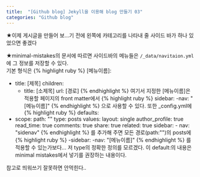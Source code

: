 ```yaml
---
title:  "[Github blog] Jekyll을 이용해 blog 만들기 03"
categories: "Github blog"
---
```

★이제 게시글을 만들어 보...기 전에 왼쪽에 카테고리를 나타내 줄 사이드 바가 하나 있었으면 좋겠다

★minimal-mistakes의 문서에 따르면 사이드바의 메뉴들은 `/_data/navitaion.yml`에 그 정보를 저장할 수 있다.<br>
기본 형식은
{% highlight ruby %}
[메뉴이름]:
  - title: [제목]
    children:
      - title: [소제목]
        url: [경로]
{% endhighlight %}
여기서 지정한 [메뉴이름]은 적용할 페이지의 front matter에서
{% highlight ruby %}
sidebar:
	-nav: "[메뉴이름]"
{% endhighlight %}
으로 사용할 수 있다. 
또한 _config.yml에
{% highlight ruby %}
defaults:
  - scope:
      path: ""
      type: posts
    values:
      layout: single
      author_profile: true
      read_time: true
      comments: true
      share: true
      related: true
      sidebar:
        - nav: "sidenav"
{% endhighlight %}
를 추가해 주면 모든 경로(path:"")의 posts에
{% highlight ruby %}
-sidebar:
	-nav: "[메뉴이름]"
{% endhighlight %}
를 적용할 수 있는가보다... 저 type의 정확한 정의를 모르겠다.
이 default:의 내용은 minimal mistakes에서 넣기를 권장하는 내용이다.

참고로 띄워쓰기 잘못하면 안먹힌다..